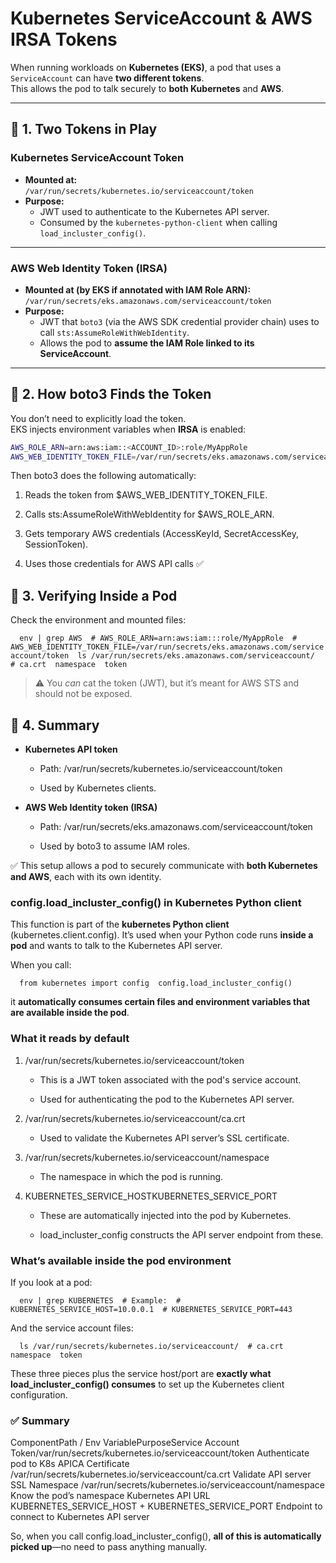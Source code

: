 # Kubernetes ServiceAccount & AWS IRSA Tokens

When running workloads on **Kubernetes (EKS)**, a pod that uses a `ServiceAccount` can have **two different tokens**.  
This allows the pod to talk securely to **both Kubernetes** and **AWS**.

---

## 🔹 1. Two Tokens in Play

### Kubernetes ServiceAccount Token
- **Mounted at:**  
  `/var/run/secrets/kubernetes.io/serviceaccount/token`
- **Purpose:**  
  - JWT used to authenticate to the Kubernetes API server.  
  - Consumed by the `kubernetes-python-client` when calling `load_incluster_config()`.

---

### AWS Web Identity Token (IRSA)
- **Mounted at (by EKS if annotated with IAM Role ARN):**  
  `/var/run/secrets/eks.amazonaws.com/serviceaccount/token`
- **Purpose:**  
  - JWT that `boto3` (via the AWS SDK credential provider chain) uses to call `sts:AssumeRoleWithWebIdentity`.  
  - Allows the pod to **assume the IAM Role linked to its ServiceAccount**.

---

## 🔹 2. How boto3 Finds the Token

You don’t need to explicitly load the token.  
EKS injects environment variables when **IRSA** is enabled:

```bash
AWS_ROLE_ARN=arn:aws:iam::<ACCOUNT_ID>:role/MyAppRole
AWS_WEB_IDENTITY_TOKEN_FILE=/var/run/secrets/eks.amazonaws.com/serviceaccount/token
```

Then boto3 does the following automatically:

1.  Reads the token from $AWS\_WEB\_IDENTITY\_TOKEN\_FILE.
    
2.  Calls sts:AssumeRoleWithWebIdentity for $AWS\_ROLE\_ARN.
    
3.  Gets temporary AWS credentials (AccessKeyId, SecretAccessKey, SessionToken).
    
4.  Uses those credentials for AWS API calls ✅
    

🔹 3. Verifying Inside a Pod
----------------------------

Check the environment and mounted files:

`   env | grep AWS  # AWS_ROLE_ARN=arn:aws:iam:::role/MyAppRole  # AWS_WEB_IDENTITY_TOKEN_FILE=/var/run/secrets/eks.amazonaws.com/serviceaccount/token  ls /var/run/secrets/eks.amazonaws.com/serviceaccount/  # ca.crt  namespace  token   `

> ⚠️ You _can_ cat the token (JWT), but it’s meant for AWS STS and should not be exposed.

🔹 4. Summary
-------------

*   **Kubernetes API token**
    
    *   Path: /var/run/secrets/kubernetes.io/serviceaccount/token
        
    *   Used by Kubernetes clients.
        
*   **AWS Web Identity token (IRSA)**
    
    *   Path: /var/run/secrets/eks.amazonaws.com/serviceaccount/token
        
    *   Used by boto3 to assume IAM roles.
        

✅ This setup allows a pod to securely communicate with **both Kubernetes and AWS**, each with its own identity.


### **config.load\_incluster\_config() in Kubernetes Python client**

This function is part of the **kubernetes Python client** (kubernetes.client.config). It’s used when your Python code runs **inside a pod** and wants to talk to the Kubernetes API server.

When you call:

`   from kubernetes import config  config.load_incluster_config()   `

it **automatically consumes certain files and environment variables that are available inside the pod**.

### **What it reads by default**

1.  /var/run/secrets/kubernetes.io/serviceaccount/token
    
    *   This is a JWT token associated with the pod's service account.
        
    *   Used for authenticating the pod to the Kubernetes API server.
        
2.  /var/run/secrets/kubernetes.io/serviceaccount/ca.crt
    
    *   Used to validate the Kubernetes API server’s SSL certificate.
        
3.  /var/run/secrets/kubernetes.io/serviceaccount/namespace
    
    *   The namespace in which the pod is running.
        
4.  KUBERNETES\_SERVICE\_HOSTKUBERNETES\_SERVICE\_PORT
    
    *   These are automatically injected into the pod by Kubernetes.
        
    *   load\_incluster\_config constructs the API server endpoint from these.
        

### **What’s available inside the pod environment**

If you look at a pod:

`   env | grep KUBERNETES  # Example:  # KUBERNETES_SERVICE_HOST=10.0.0.1  # KUBERNETES_SERVICE_PORT=443   `

And the service account files:

`   ls /var/run/secrets/kubernetes.io/serviceaccount/  # ca.crt  namespace  token   `

These three pieces plus the service host/port are **exactly what load\_incluster\_config() consumes** to set up the Kubernetes client configuration.

### ✅ **Summary**

ComponentPath / Env VariablePurposeService Account Token/var/run/secrets/kubernetes.io/serviceaccount/token Authenticate pod to K8s APICA Certificate /var/run/secrets/kubernetes.io/serviceaccount/ca.crt Validate API server SSL Namespace /var/run/secrets/kubernetes.io/serviceaccount/namespace Know the pod’s namespace Kubernetes API URL KUBERNETES\_SERVICE\_HOST + KUBERNETES\_SERVICE\_PORT Endpoint to connect to Kubernetes API server

So, when you call config.load\_incluster\_config(), **all of this is automatically picked up**—no need to pass anything manually.